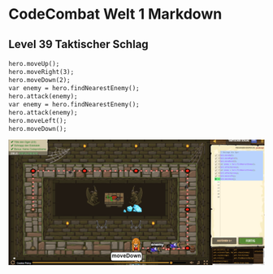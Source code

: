 # CodeCombat Welt 1 Markdown
## Level 39 Taktischer Schlag
```
hero.moveUp();
hero.moveRight(3);
hero.moveDown(2);
var enemy = hero.findNearestEnemy();
hero.attack(enemy);
var enemy = hero.findNearestEnemy();
hero.attack(enemy);
hero.moveLeft();
hero.moveDown();
```
![Alt text](image-41.png)